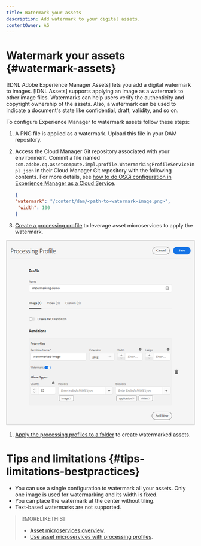 ```yaml
---
title: Watermark your assets
description: Add watermark to your digital assets.
contentOwner: AG
---
```


# Watermark your assets {#watermark-assets}

[!DNL Adobe Experience Manager Assets] lets you add a digital watermark to images. [!DNL Assets] supports applying an image as a watermark to other image files. Watermarks can help users verify the authenticity and copyright ownership of the assets. Also, a watermark can be used to indicate a document's state like confidential, draft, validity, and so on.

To configure Experience Manager to watermark assets follow these steps:

1. A PNG file is applied as a watermark. Upload this file in your DAM repository.

1. Access the Cloud Manager Git repository associated with your environment. Commit a file named `com.adobe.cq.assetcompute.impl.profile.WatermarkingProfileServiceImpl.json` in their Cloud Manager Git repository with the following contents. For more details, see [how to do OSGi configuration in Experience Manager as a Cloud Service](/help/implementing/deploying/configuring-osgi.md).

   ```json
   {
   "watermark": "/content/dam/<path-to-watermark-image.png>",
    "width": 100
   }
   ```

1. [Create a processing profile](/help/assets/asset-microservices-configure-and-use.md#create-custom-profile) to leverage asset microservices to apply the watermark.

  ![Asset processing profile to create watermark](assets/watermark-processing-profile.png)

1. [Apply the processing profiles to a folder](/help/assets/asset-microservices-configure-and-use.md#use-profiles) to create watermarked assets.

# Tips and limitations {#tips-limitations-bestpractices}

* You can use a single configuration to watermark all your assets. Only one image is used for watermarking and its width is fixed.
* You can place the watermark at the center without tiling.
* Text-based watermarks are not supported.

>[!MORELIKETHIS]
>
>* [Asset microservices overview](/help/assets/asset-microservices-overview.md).
>* [Use asset microservices with processing profiles](/help/assets/asset-microservices-configure-and-use.md).
